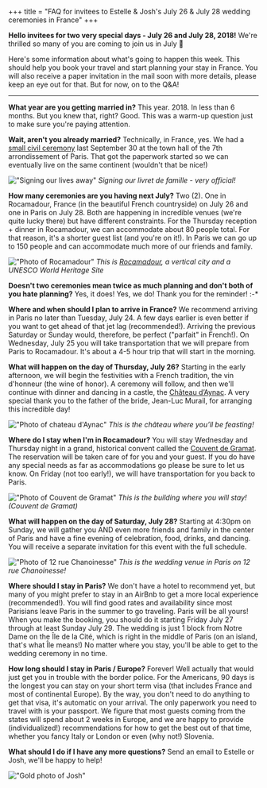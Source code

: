 
  +++
title = "FAQ for invitees to Estelle & Josh's July 26 & July 28 wedding ceremonies in France"
+++

**Hello invitees for two very special days - July 26 and July 28, 2018!**
We're thrilled so many of you are coming to join us in July 🎉

Here's some information about what's going to happen this week. This should help you book your travel and start planning your stay in France. You will also receive a paper invitation in the mail soon with more details, please keep an eye out for that. But for now, on to the Q&A!

<hr>

**What year are you getting married in?**
This year. 2018. In less than 6 months. But you knew that, right? Good. This was a warm-up question just to make sure you're paying attention.

**Wait, aren't you already married?**
Technically, in France, yes. We had a [small civil ceremony](/story/mairie-du-7e/) last September 30 at the town hall of the 7th arrondissement of Paris. That got the paperwork started so we can eventually live on the same continent (wouldn't that be nice!)

!["Signing our lives away"](/images/photos/civil-ceremony-signing.jpg)
*Signing our livret de famille - very official!*

**How many ceremonies are you having next July?**
Two (2). One in Rocamadour, France (in the beautiful French countryside) on July 26 and one in Paris on July 28. Both are happening in incredible venues (we're quite lucky there) but have different constraints. For the Thursday reception + dinner in Rocamadour, we can accommodate about 80 people total. For that reason, it's a shorter guest list (and you're on it!). In Paris we can go up to 150 people and can accommodate much more of our friends and family.

!["Photo of Rocamadour"](/images/photos/rocamadour.png)
*This is [Rocamadour](https://en.wikipedia.org/wiki/Rocamadour), a vertical city and a UNESCO World Heritage Site*

**Doesn't two ceremonies mean twice as much planning and don't both of you hate planning?**
Yes, it does! Yes, we do! Thank you for the reminder! :-*

**Where and when should I plan to arrive in France?**
We recommend arriving in Paris no later than Tuesday, July 24. A few days earlier is even better if you want to get ahead of that jet lag (recommended!). Arriving the previous Saturday or Sunday would, therefore, be perfect ("parfait" in French!). On Wednesday, July 25 you will take transportation that we will prepare from Paris to Rocamadour. It's about a 4-5 hour trip that will start in the morning.

**What will happen on the day of Thursday, July 26?**
Starting in the early afternoon, we will begin the festivities with a French tradition, the vin d'honneur (the wine of honor). A ceremony will follow, and then we'll continue with dinner and dancing in a castle, the [Château d’Aynac](https://fr.wikipedia.org/wiki/Ch%C3%A2teau_d%27Aynac). A very special thank you to the father of the bride, Jean-Luc Murail, for arranging this incredible day!

!["Photo of chateau d'Aynac"](/images/photos/chateau-daynac.png)
*This is the château where you’ll be feasting!*

**Where do I stay when I'm in Rocamadour?**
You will stay Wednesday and Thursday night in a grand, historical convent called the [Couvent de Gramat](http://www.grandcouventgramat.fr/en/home). The reservation will be taken care of for you and your guest. If you do have any special needs as far as accommodations go please be sure to let us know. On Friday (not too early!), we will have transportation for you back to Paris.

!["Photo of Couvent de Gramat"](/images/photos/couvent-de-gramat.png)
*This is the building where you will stay! (Couvent de Gramat)*

**What will happen on the day of Saturday, July 28?**
Starting at 4:30pm on Sunday, we will gather you AND even more friends and family in the center of Paris and have a fine evening of celebration, food, drinks, and dancing. You will receive a separate invitation for this event with the full schedule.

!["Photo of 12 rue Chanoinesse"](/images/photos/12-rue-chanoinesse.png)
*This is the wedding venue in Paris on 12 rue Chanoinesse!*

**Where should I stay in Paris?**
We don't have a hotel to recommend yet, but many of you might prefer to stay in an AirBnb to get a more local experience (recommended!). You will find good rates and availability since most Parisians leave Paris in the summer to go traveling. Paris will be all yours! When you make the booking, you should do it starting Friday July 27 through at least Sunday July 29. The wedding is just 1 block from Notre Dame on the Île de la Cité, which is right in the middle of Paris (on an island, that's what Île means!) No matter where you stay, you'll be able to get to the wedding ceremony in no time.

**How long should I stay in Paris / Europe?**
Forever! Well actually that would just get you in trouble with the border police. For the Americans, 90 days is the longest you can stay on your short term visa (that includes France and most of continental Europe). By the way, you don't need to do anything to get that visa, it's automatic on your arrival. The only paperwork you need to travel with is your passport. We figure that most guests coming from the states will spend about 2 weeks in Europe, and we are happy to provide (individualized!) recommendations for how to get the best out of that time, whether you fancy Italy or London or even (why not!) Slovenia.

**What should I do if I have any more questions?**
Send an email to Estelle or Josh, we'll be happy to help!

!["Gold photo of Josh"](/images/photos/gold-asian-art-museum.png)
